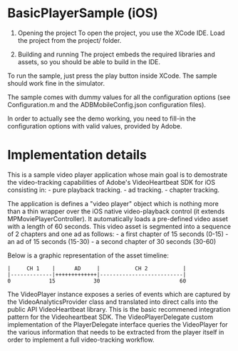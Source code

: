 BasicPlayerSample (iOS)
==========================

1. Opening the project
To open the project, you use the XCode IDE. Load the project from the project/ folder.

2. Building and running
The project embeds the required libraries and assets, so you should be able to build in the IDE.

To run the sample, just press the play button inside XCode. The sample should work fine in the simulator.

The sample comes with dummy values for all the configuration options (see Configuration.m and the ADBMobileConfig.json configuration files). 

In order to actually see the demo working, you need to fill-in the configuration options with valid values, provided by Adobe.


Implementation details
======================

This is a sample video player application whose main goal is to demostrate the video-tracking capabilities of Adobe's VideoHeartbeat SDK for iOS consisting in:
    - pure playback tracking.
    - ad tracking.
    - chapter tracking.

The application is defines a "video player" object which is nothing more than a thin wrapper over the iOS native video-playback control (it extends MPMoviePlayerController). It automatically loads a pre-defined video asset with a length of 60 seconds. This video asset is segmented into a sequence of 2 chapters and one ad as follows:
    - a first chapter of 15 seconds (0-15)
    - an ad of 15 seconds (15-30)
    - a second chapter of 30 seconds (30-60)

Below is a graphic representation of the asset timeline:

    |     CH 1    |      AD     |           CH 2           |
    |-------------|+++++++++++++|--------------------------|
    0            15            30                         60
                   
The VideoPlayer instance exposes a series of events which are captured by the VideoAnalyticsProvider class and translated into direct calls into the public API VideoHeartbeat library. This is the basic recommened integration pattern for the Videoheartbeat SDK. The VideoPlayerDelegate custom implementation of the PlayerDelegate interface queries the VideoPlayer for the various information that needs to be extracted from the player itself in order to implement a full video-tracking workflow.          